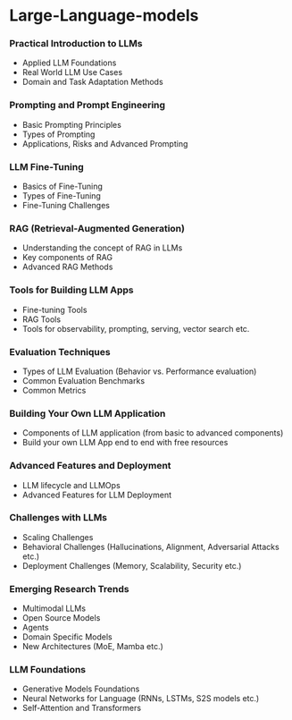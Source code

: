 # Large-Language-models

### Practical Introduction to LLMs
- Applied LLM Foundations
- Real World LLM Use Cases
- Domain and Task Adaptation Methods

### Prompting and Prompt Engineering
- Basic Prompting Principles
- Types of Prompting
- Applications, Risks and Advanced Prompting

### LLM Fine-Tuning
- Basics of Fine-Tuning
- Types of Fine-Tuning
- Fine-Tuning Challenges

### RAG (Retrieval-Augmented Generation)
- Understanding the concept of RAG in LLMs
- Key components of RAG
- Advanced RAG Methods

### Tools for Building LLM Apps
- Fine-tuning Tools
- RAG Tools
- Tools for observability, prompting, serving, vector search etc.

### Evaluation Techniques
- Types of LLM Evaluation (Behavior vs. Performance evaluation)
- Common Evaluation Benchmarks
- Common Metrics

### Building Your Own LLM Application
- Components of LLM application (from basic to advanced components)
- Build your own LLM App end to end with free resources

### Advanced Features and Deployment
- LLM lifecycle and LLMOps
- Advanced Features for LLM Deployment

### Challenges with LLMs
- Scaling Challenges
- Behavioral Challenges (Hallucinations, Alignment, Adversarial Attacks etc.)
- Deployment Challenges (Memory, Scalability, Security etc.)

### Emerging Research Trends
- Multimodal LLMs
- Open Source Models
- Agents
- Domain Specific Models
- New Architectures (MoE, Mamba etc.)

### LLM Foundations
- Generative Models Foundations
- Neural Networks for Language (RNNs, LSTMs, S2S models etc.)
- Self-Attention and Transformers
